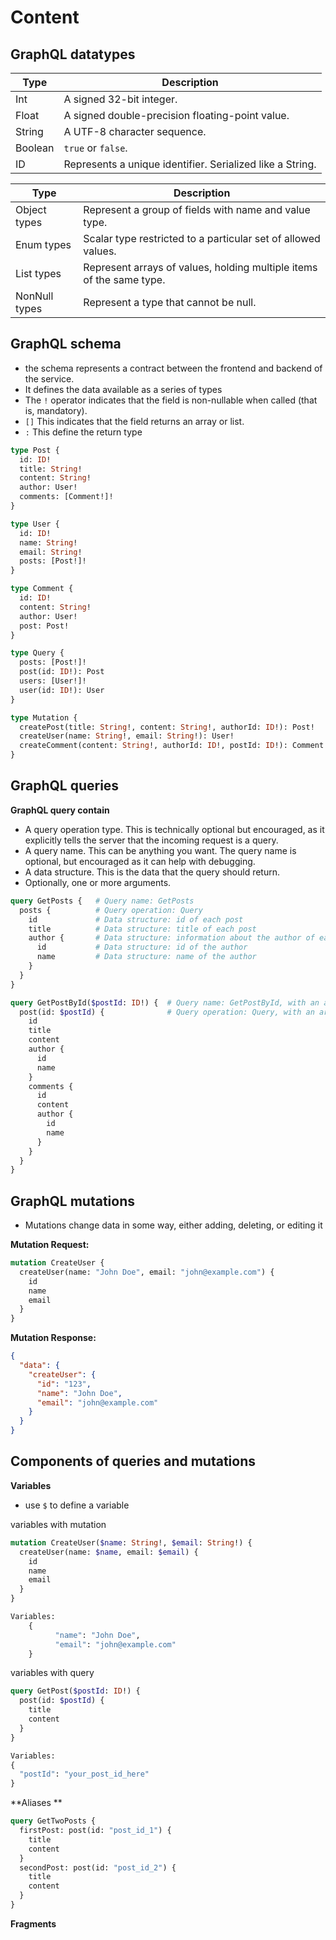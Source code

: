 # Content

## GraphQL datatypes
| Type          | Description                                                |
|---------------|------------------------------------------------------------|
| Int           | A signed 32-bit integer.                                   |
| Float         | A signed double-precision floating-point value.            |
| String        | A UTF-8 character sequence.                                |
| Boolean       | `true` or `false`.                                         |
| ID            | Represents a unique identifier. Serialized like a String.  |

| Type          | Description                                                |
|---------------|------------------------------------------------------------|
| Object types | Represent a group of fields with name and value type.      |
| Enum types    | Scalar type restricted to a particular set of allowed values. |
| List types    | Represent arrays of values, holding multiple items of the same type. |
| NonNull types | Represent a type that cannot be null.                      |




## GraphQL schema
- the schema represents a contract between the frontend and backend of the service. 
- It defines the data available as a series of types
- The `!` operator indicates that the field is non-nullable when called (that is, mandatory).
- `[]` This indicates that the field returns an array or list.
- `:` This define the return type
```graphql
type Post {
  id: ID!
  title: String!
  content: String!
  author: User!
  comments: [Comment!]!
}

type User {
  id: ID!
  name: String!
  email: String!
  posts: [Post!]!
}

type Comment {
  id: ID!
  content: String!
  author: User!
  post: Post!
}

type Query {
  posts: [Post!]!
  post(id: ID!): Post
  users: [User!]!
  user(id: ID!): User
}

type Mutation {
  createPost(title: String!, content: String!, authorId: ID!): Post!
  createUser(name: String!, email: String!): User!
  createComment(content: String!, authorId: ID!, postId: ID!): Comment!
}

```

## GraphQL queries

**GraphQL query contain**
- A query operation type. This is technically optional but encouraged, as it explicitly tells the server that the incoming request is a query.
- A query name. This can be anything you want. The query name is optional, but encouraged as it can help with debugging.
- A data structure. This is the data that the query should return.
- Optionally, one or more arguments.

```graphql
query GetPosts {   # Query name: GetPosts
  posts {          # Query operation: Query
    id             # Data structure: id of each post
    title          # Data structure: title of each post
    author {       # Data structure: information about the author of each post
      id           # Data structure: id of the author
      name         # Data structure: name of the author
    }
  }
}

query GetPostById($postId: ID!) {  # Query name: GetPostById, with an argument postId
  post(id: $postId) {              # Query operation: Query, with an argument id
    id
    title
    content
    author {
      id
      name
    }
    comments {
      id
      content
      author {
        id
        name
      }
    }
  }
}


```
## GraphQL mutations
- Mutations change data in some way, either adding, deleting, or editing it

**Mutation Request:**
```graphql
mutation CreateUser {
  createUser(name: "John Doe", email: "john@example.com") {
    id
    name
    email
  }
}
```
**Mutation Response:**
```json
{
  "data": {
    "createUser": {
      "id": "123",
      "name": "John Doe",
      "email": "john@example.com"
    }
  }
}
```
##  Components of queries and mutations 

**Variables**
- use `$` to define a variable

variables with mutation
```graphql
mutation CreateUser($name: String!, $email: String!) {
  createUser(name: $name, email: $email) {
    id
    name
    email
  }
}

Variables:
    {
          "name": "John Doe",
          "email": "john@example.com"
    }
```

variables with query
```graphql
query GetPost($postId: ID!) {
  post(id: $postId) {
    title
    content
  }
}

Variables:
{
  "postId": "your_post_id_here"
}

```
**Aliases **
```graphql
query GetTwoPosts {
  firstPost: post(id: "post_id_1") {
    title
    content
  }
  secondPost: post(id: "post_id_2") {
    title
    content
  }
}

```

**Fragments**

